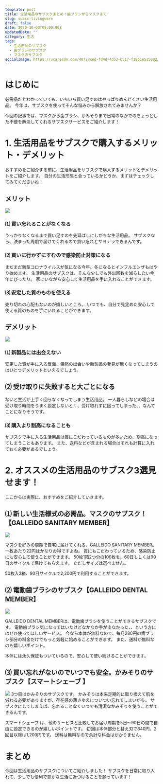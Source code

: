 ```yaml
---
template: post
title: 生活用品のサブスクまとめ！歯ブラシからマスクまで
slug: subsc-livingware
draft: false
date: 2020-10-03T09:00:00Z
updatedDate: ""
category: 生活
tags:
  - 生活用品のサブスク
  - 歯ブラシのサブスク
  - マスクのサブスク
socialImage: https://ucarecdn.com/40728ced-fd4d-4d53-b517-f19b1e515082/
---
```


# はじめに
必需品だとわかっていても、いちいち買い足すのはやっぱりめんどくさい生活用品。
今年は、サブスクを使ってそんな悩みから解放されてみませんか？

今回の記事では、マスクから歯ブラシ、かみそりまで日常のなかでのちょっとした不便を解決してくれるサブスクサービスをご紹介します！

# 1. 生活用品をサブスクで購入するメリット・デメリット
おすすめをご紹介する前に、生活用品をサブスクで購入するメリットとデメリットをご紹介します。
自分の生活形態と合っているかどうか、まずはチェックしてみてくださいね！

## メリット
![](https://ucarecdn.com/9c679f65-f15a-4bfb-80c6-f1c0d8cc8adf/)

### ⑴ 買い忘れることがなくなる
うっかりなくなるまで買い足すのを先延ばしにしがちな生活用品。
サブスクなら、決まった周期で届けてくれるので買い忘れとサヨナラできるんです。

### ⑵ 買いに行かずにすむので感染防止対策になる
まだまだ新型コロナウイルスが気になる今年。冬になるとインフルエンザもはやり始めます。
生活用品のサブスクは、そんな少しでも外出回数を減らしたい今年にぴったり。
家にいながら安心して生活用品を手に入れることができます。

### ⑶ 安定した質のものを使える
売り切れの心配もないのが嬉しいところ。
いつでも、自分で見定めた安心して使える質のものを手にいれることができます。

## デメリット

![](https://ucarecdn.com/f70fb852-c3d2-4a9b-8cc2-91bc3d5bf771/)

### ⑴ 新製品には出会えない
安定した質が手に入る反面、偶然の出会いや新製品の発見が無くなってしまうのはひとつデメリットといえるでしょう。

## ⑵ 受け取りに失敗すると大ごとになる
ないと生活が上手く回らなくなってしまう生活用品。
一人暮らしなどの場合は受け取り時間をうまく設定しないとｔ、受け取れずに困ってしまった、、なんてことになりそうです。

### ⑶ 購入より割高になることも

サブスクで手に入る生活用品は質にこだわっているものが多いため、割高になってしまうこともあります。
また、送料などが含まれる場合はそれも計算に入れておく必要があるでしょう。

# 2. オススメの生活用品のサブスク3選見せます！
ここからは実際に、おすすめをご紹介していきます。

## ⑴ 新しい生活様式の必需品。マスクのサブスク！【GALLEIDO SANITARY MEMBER】

![](https://ucarecdn.com/df74ae43-0596-440a-8bbc-9c6152227dc4/)

マスクを好みの周期で自宅に届けてくれる、GALLEIDO SANITARY MEMBER。
一枚あたり22円はかなりお得ですよね。
質にもこだわっているため、感染防止にも安心して使うことができます。
50枚1箱2つ分の100枚を、60日もしくは90日のサイクルで届けてもらえます。
ただしサイズは選べません。

50枚入2箱、90日サイクルで2,200円で利用することができます。

## ⑵ 電動歯ブラシのサブスク【GALLEIDO DENTAL MEMBER】

![](https://ucarecdn.com/0da4bc1c-9bbb-4def-86b1-67cc75e2f1ca/)

GALLEIDO DENTAL MEMBERは、電動歯ブラシを使うことができるサブスクです。
電動歯ブラシ気になってはいたけどなかなか手が出なかった、、という方にはぜひ使ってほしいサービス。
今なら本体が無料なので、毎月280円の歯ブラシ部分の料金だけでもっと気軽に始めることができます。
また、送料が無料なのも嬉しいポイント。

本体には永久保証もついているので、安心して使い続けることができます。

## ⑶ 買い忘れがないのでいつでも安全。かみそりのサブスク【スマートシェーブ 】

![](https://ucarecdn.com/acfa8a1c-ec9f-44ac-a45c-445908aaf2a2/S__4169784.jpg)
3つ目はかみそりのサブスクです。
かみそりは本来定期的に取り換えて肌を労わる必要がありますが、存在感の薄さゆえについつい忘れてしまいがち。
サブスクにしてしまえば、忘れることなくいつでも清潔なかみそりを使うことができるんです。

スマートシェーブ は、他のサービスと比較してお届け周期を5日～90日の間で自由に設定できるのが嬉しいポイントです。
初回は本体部分と替え刃で840円、2回目以降は1,200円です。
送料は無料なので余計な料金はかかりません。

# まとめ

今回は生活用品のサブスクについてご紹介しました！
サブスクを日常に取り入れて、少しでも便利で豊かな生活に近づけることを願っています！
